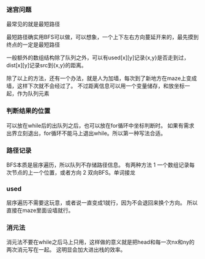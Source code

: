 ### 迷宫问题
最常见的就是最短路径

最短路径确实用BFS可以做，可以想象，一个上下左右方向蔓延开来的，最先摸到终点的一定是最短路径

一般额外的数组结构除了队列之外，可以有used[x][y]记录{x,y}是否走到过，dist[x][y]记录src到{x,y}的距离。

除了以上的方法，还有一个办法，就是人为加墙，每次到了新地方在maze上变成墙，这样下次就不会经过了。
不过距离信息可以用一个变量储存，和放坐标一起，作为队列元素

### 判断结果的位置
可以放在while后的出队列之后，也可以放在for循环中坐标判断时。
如果有需求出界立刻退出，for循环不能马上退出while。所以第一种写法合适。

### 路径记录
BFS本质是层序遍历，所以队列不存储路径信息。
有两种方法
1 一个数组记录每次节点的上一个位置，或者方向
2 双向BFS。单词接龙

### used
层序遍历不需要这玩意，或者说一直变成1就行，因为不会退回来换个方向。
所以直接在maze里面设墙就行。

### 消元法
消元法不要在while之后马上只用，这样做的意义就是把head和每一次nx和ny的两次消元写在一起。
这明显会加大进出栈的效率。